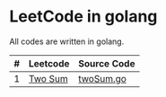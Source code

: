 LeetCode in golang
==================

All codes are written in golang.



| # | Leetcode | Source Code |
|---|----------|-------------|
| 1 | [Two Sum](https://oj.leetcode.com/problems/two-sum/)|[twoSum.go](./src/twoSum/twoSum.go)|


